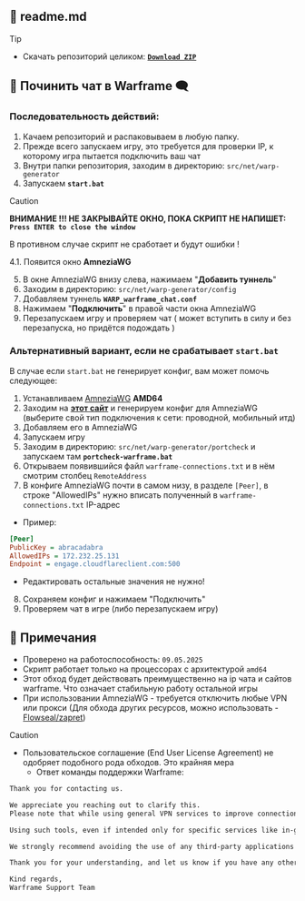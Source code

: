 ## 📕 readme.md

>[!tip]
> - Скачать репозиторий целиком: [**`Download ZIP`**](https://github.com/N3M1X10/warframe-batch-tools/archive/refs/heads/master.zip)

## 💬 Починить чат в Warframe 🗨️

### Последовательность действий:
1. Качаем репозиторий и распаковываем в любую папку.
2. Прежде всего запускаем игру, это требуется для проверки IP, к которому игра пытается подключить ваш чат
3. Внутри папки репозитория, заходим в директорию: `src/net/warp-generator`
4. Запускаем **`start.bat`**

>[!caution]
> **ВНИМАНИЕ !!! НЕ ЗАКРЫВАЙТЕ ОКНО, ПОКА СКРИПТ НЕ НАПИШЕТ: `Press ENTER to close the window`**
>
> В противном случае скрипт не сработает и будут ошибки !

4.1. Появится окно **AmneziaWG**

5. В окне AmneziaWG внизу слева, нажимаем "**Добавить туннель**"
6. Заходим в директорию: `src/net/warp-generator/config`
7. Добавляем туннель **`WARP_warframe_chat.conf`**
8. Нажимаем "**Подключить**" в правой части окна AmneziaWG
9. Перезапускаем игру и проверяем чат ( может вступить в силу и без перезапуска, но придётся подождать )

### Альтернативный вариант, если не срабатывает `start.bat`
В случае если `start.bat` не генерирует конфиг, вам может помочь следующее:
1. Устанавливаем [AmneziaWG](https://github.com/amnezia-vpn/amneziawg-windows-client/releases) **AMD64**
2. Заходим на [**этот сайт**](https://generator-warp.vercel.app/) и генерируем конфиг для AmneziaWG (выберите свой тип подключения к сети: проводной, мобильный итд)
3. Добавляем его в AmneziaWG
4. Запускаем игру
5. Заходим в директорию: `src/net/warp-generator/portcheck` и запускаем там **`portcheck-warframe.bat`**
6. Открываем появившийся файл `warframe-connections.txt` и в нём смотрим столбец `RemoteAddress`
7. В конфиге AmneziaWG почти в самом низу, в разделе `[Peer]`, в строке "AllowedIPs" нужно вписать полученный в `warframe-connections.txt` IP-адрес
  - Пример: 
```ini
[Peer]
PublicKey = abracadabra
AllowedIPs = 172.232.25.131
Endpoint = engage.cloudflareclient.com:500
```
- Редактировать остальные значения не нужно!

8. Сохраняем конфиг и нажимаем "Подключить"
9. Проверяем чат в игре (либо перезапускаем игру)

## 📝 Примечания

- Проверено на работоспособность: `09.05.2025`
- Скрипт работает только на процессорах с архитектурой `amd64`
- Этот обход будет действовать преимущественно на ip чата и сайтов warframe. Что означает стабильную работу остальной игры
- При использовании AmneziaWG - требуется отключить любые VPN или прокси (Для обхода других ресурсов, можно использовать - [Flowseal/zapret](https://github.com/Flowseal/zapret-discord-youtube))

>[!caution]
> - Пользовательское соглашение (End User License Agreement) не одобряет подобного рода обходов. Это крайняя мера
>   - Ответ команды поддержки Warframe:
>```txt
>Thank you for contacting us.
> 
>We appreciate you reaching out to clarify this.
>Please note that while using general VPN services to improve connection stability is allowed, modifying or redirecting Warframe’s network traffic — including through third-party tools >like AmneziaWG or similar methods — is not permitted under our Terms of Use and End User License Agreement (EULA).
> 
>Using such tools, even if intended only for specific services like in-game chat, is considered tampering with Warframe's services and can lead to account penalties, including >suspension or banning.
> 
>We strongly recommend avoiding the use of any third-party applications that alter or redirect Warframe’s network traffic to ensure the security of your account.
> 
>Thank you for your understanding, and let us know if you have any other questions!
> 
>Kind regards,
>Warframe Support Team
>```
